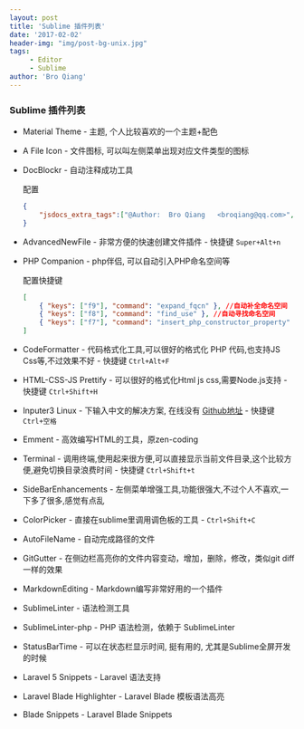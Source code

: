 ```yaml
---
layout: post
title: 'Sublime 插件列表'
date: '2017-02-02'
header-img: "img/post-bg-unix.jpg"
tags:
     - Editor
     - Sublime
author: 'Bro Qiang'
---
```


### Sublime 插件列表

- Material Theme - 主题, 个人比较喜欢的一个主题+配色

- A File Icon - 文件图标, 可以叫左侧菜单出现对应文件类型的图标

- DocBlockr - 自动注释成功工具

    配置

    ```json
    {
        "jsdocs_extra_tags":["@Author:  Bro Qiang   <broqiang@qq.com>","@DateTime {{datetime}}"],
    }
    ```

- AdvancedNewFile - 非常方便的快速创建文件插件 - 快捷键 `Super+Alt+n`

- PHP Companion - php伴侣, 可以自动引入PHP命名空间等

    配置快捷键

    ```json
    [
        { "keys": ["f9"], "command": "expand_fqcn" }, //自动补全命名空间
        { "keys": ["f8"], "command": "find_use" }, //自动寻找命名空间
        { "keys": ["f7"], "command": "insert_php_constructor_property" }, //自动生产构造函数
    ]
    ```

- CodeFormatter - 代码格式化工具,可以很好的格式化 PHP 代码,也支持JS Css等,不过效果不好 - 快捷键 `Ctrl+Alt+F`

- HTML-CSS-JS Prettify - 可以很好的格式化Html js css,需要Node.js支持 - 快捷键 `Ctrl+Shift+H`

- Inputer3 Linux - 下输入中文的解决方案, 在线没有 [Github地址](https://github.com/lanky228/Inputer3) - 快捷键 `Ctrl+空格`

- Emment - 高效编写HTML的工具，原zen-coding

- Terminal - 调用终端,使用起来很方便,可以直接显示当前文件目录,这个比较方便,避免切换目录浪费时间  - 快捷键 `Ctrl+Shift+t`

- SideBarEnhancements - 左侧菜单增强工具,功能很强大,不过个人不喜欢,一下多了很多,感觉有点乱

- ColorPicker - 直接在sublime里调用调色板的工具 - `Ctrl+Shift+C`

- AutoFileName - 自动完成路径的文件

- GitGutter - 在侧边栏高亮你的文件内容变动，增加，删除，修改，类似git diff一样的效果

- MarkdownEditing - Markdown编写非常好用的一个插件

- SublimeLinter - 语法检测工具

- SublimeLinter-php - PHP 语法检测，依赖于 SublimeLinter

- StatusBarTime - 可以在状态栏显示时间, 挺有用的, 尤其是Sublime全屏开发的时候

- Laravel 5 Snippets - Laravel 语法支持

- Laravel Blade Highlighter - Laravel Blade 模板语法高亮

- Blade Snippets - Laravel Blade Snippets


